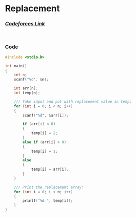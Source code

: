 # Replacement

### [*Codeforces Link*](https://codeforces.com/group/MWSDmqGsZm/contest/219774/problem/C)


<br> 

### Code
```c
#include <stdio.h>

int main()
{
    int n;
    scanf("%d", &n);

    int arr[n];
    int temp[n];

    /// Take input and put with replacement value in temp:
    for (int i = 0; i < n; i++)
    {
        scanf("%d", &arr[i]);

        if (arr[i] < 0)
        {
            temp[i] = 2;
        }
        else if (arr[i] > 0)
        {
            temp[i] = 1;
        }
        else
        {
            temp[i] = arr[i];
        }
    }

    /// Print the replacement array:
    for (int i = 0; i < n; i++)
    {
        printf("%d ", temp[i]);
    }
}
```